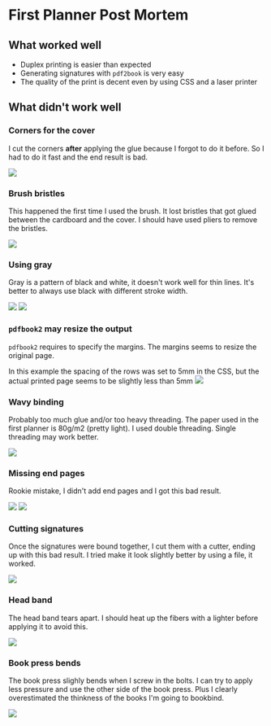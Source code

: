 # First Planner Post Mortem

## What worked well

- Duplex printing is easier than expected
- Generating signatures with `pdf2book` is very easy
- The quality of the print is decent even by using CSS and a laser printer

## What didn't work well

### Corners for the cover

I cut the corners **after** applying the glue because I forgot to do it before. So I had to do it fast and the end result is bad.

![](./1.jpeg)

### Brush bristles

This happened the first time I used the brush. It lost bristles that got glued between the cardboard and the cover. I should have used pliers to remove the bristles.

![](./2.jpeg)

### Using gray

Gray is a pattern of black and white, it doesn't work well for thin lines. It's better to always use black with different stroke width.

![](./3.jpeg)
![](./4.jpeg)

### `pdfbook2` may resize the output

`pdfbook2` requires to specify the margins. The margins seems to resize the original page.

In this example the spacing of the rows was set to 5mm in the CSS, but the actual printed page seems to be slightly less than 5mm
![](./5.jpeg)

### Wavy binding

Probably too much glue and/or too heavy threading. The paper used in the first planner is 80g/m2 (pretty light). I used double threading. Single threading may work better.

![](./6.jpeg)

### Missing end pages

Rookie mistake, I didn't add end pages and I got this bad result.

![](./7.jpeg)
![](./8.jpeg)

### Cutting signatures

Once the signatures were bound together, I cut them with a cutter, ending up with this bad result. I tried make it look slightly better by using a file, it worked.

![](./9.jpeg)

### Head band

The head band tears apart. I should heat up the fibers with a lighter before applying it to avoid this.

![](./10.jpeg)

### Book press bends

The book press slighly bends when I screw in the bolts. I can try to apply less pressure and use the other side of the book press. Plus I clearly overestimated the thinkness of the books I'm going to bookbind.

![](./11.jpeg)
